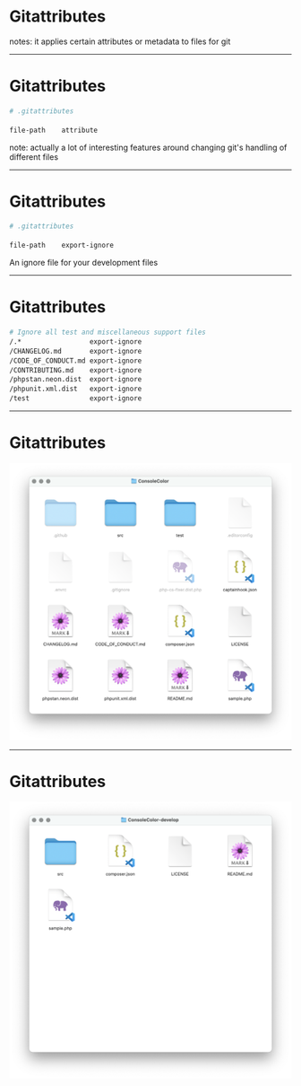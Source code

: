 <!-- .slide: data-transition="slide" data-auto-animate -->
# Gitattributes

notes: it applies certain attributes or metadata to files for git

***

<!-- .slide: data-transition="slide" data-auto-animate -->
# Gitattributes

```sh
# .gitattributes

file-path    attribute
```

note: actually a lot of interesting features around changing git's handling of different files

***

<!-- .slide: data-transition="slide" data-auto-animate -->
# Gitattributes

```sh
# .gitattributes

file-path    export-ignore
```

An ignore file for your development files <!-- .element: class="fragment" -->

***

<!-- .slide: data-transition="slide" data-auto-animate -->
# Gitattributes

```sh
# Ignore all test and miscellaneous support files
/.*                 export-ignore
/CHANGELOG.md       export-ignore
/CODE_OF_CONDUCT.md export-ignore
/CONTRIBUTING.md    export-ignore
/phpstan.neon.dist  export-ignore
/phpunit.xml.dist   export-ignore
/test               export-ignore
```

***

<!-- .slide: data-transition="slide-in fade-out" -->
# Gitattributes

![ConsoleColor repo downloaded without gitattributes](../img/gitattributes-before.png)
<!-- .element: class="r-stretch" -->

***

<!-- .slide: data-transition="fade-in slide-out" -->
# Gitattributes

![ConsoleColor repo downloaded with gitattributes](../img/gitattributes-after.png)
<!-- .element: class="r-stretch" -->
